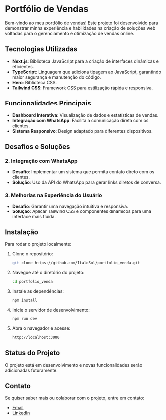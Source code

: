 # Portfólio de Vendas

Bem-vindo ao meu portfólio de vendas! Este projeto foi desenvolvido para demonstrar minha experiência e habilidades na criação de soluções web voltadas para o gerenciamento e otimização de vendas online.

## Tecnologias Utilizadas

- **Next.js**: Biblioteca JavaScript para a criação de interfaces dinâmicas e eficientes.
- **TypeScript**: Linguagem que adiciona tipagem ao JavaScript, garantindo maior segurança e manutenção do código.
- **Hero**: Biblioteca CSS.
- **Tailwind CSS**: Framework CSS para estilização rápida e responsiva.

## Funcionalidades Principais

- **Dashboard Interativa**: Visualização de dados e estatísticas de vendas.
- **Integração com WhatsApp**: Facilita a comunicação direta com os clientes.
- **Sistema Responsivo**: Design adaptado para diferentes dispositivos.

## Desafios e Soluções

### 2. Integração com WhatsApp
- **Desafio**: Implementar um sistema que permita contato direto com os clientes.
- **Solução**: Uso da API do WhatsApp para gerar links diretos de conversa.

### 3. Melhorias na Experiência do Usuário
- **Desafio**: Garantir uma navegação intuitiva e responsiva.
- **Solução**: Aplicar Tailwind CSS e componentes dinâmicos para uma interface mais fluida.

## Instalação

Para rodar o projeto localmente:

1. Clone o repositório:

   ```bash
   git clone https://github.com/ItaloSol/portfolio_venda.git
   ```

2. Navegue até o diretório do projeto:

   ```bash
   cd portfolio_venda
   ```

3. Instale as dependências:

   ```bash
   npm install
   ```

4. Inicie o servidor de desenvolvimento:

   ```bash
   npm run dev
   ```

5. Abra o navegador e acesse:

   ```bash
   http://localhost:3000
   ```

## Status do Projeto

O projeto está em desenvolvimento e novas funcionalidades serão adicionadas futuramente.

## Contato

Se quiser saber mais ou colaborar com o projeto, entre em contato:

- [Email](mailto:italo.sol100@gmail.com)
- [LinkedIn](https://www.linkedin.com/in/italo-sol)

